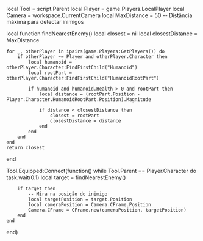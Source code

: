 
local Tool = script.Parent
local Player = game.Players.LocalPlayer
local Camera = workspace.CurrentCamera
local MaxDistance = 50 -- Distância máxima para detectar inimigos

local function findNearestEnemy()
    local closest = nil
    local closestDistance = MaxDistance
    
    for _, otherPlayer in ipairs(game.Players:GetPlayers()) do
        if otherPlayer ~= Player and otherPlayer.Character then
            local humanoid = otherPlayer.Character:FindFirstChild("Humanoid")
            local rootPart = otherPlayer.Character:FindFirstChild("HumanoidRootPart")
            
            if humanoid and humanoid.Health > 0 and rootPart then
                local distance = (rootPart.Position - Player.Character.HumanoidRootPart.Position).Magnitude
                
                if distance < closestDistance then
                    closest = rootPart
                    closestDistance = distance
                end
            end
        end
    end
    return closest
end

Tool.Equipped:Connect(function()
    while Tool.Parent == Player.Character do
        task.wait(0.1)
        local target = findNearestEnemy()
        
        if target then
            -- Mira na posição do inimigo
            local targetPosition = target.Position
            local cameraPosition = Camera.CFrame.Position
            Camera.CFrame = CFrame.new(cameraPosition, targetPosition)
        end
    end
end)
